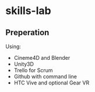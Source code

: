 # skills-lab

## Preperation
Using:
* Cineme4D and Blender
* Unity3D
* Trello for Scrum
* Github with command line
* HTC Vive and optional Gear VR

